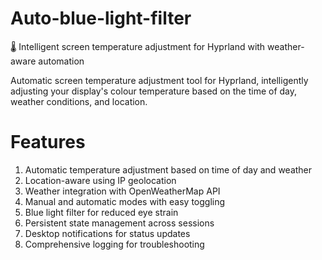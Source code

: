 # Auto-blue-light-filter
🌡️ Intelligent screen temperature adjustment for Hyprland with weather-aware automation

Automatic screen temperature adjustment tool for Hyprland, intelligently adjusting your display's colour temperature based on the time of day, weather conditions, and location.

# Features

1. Automatic temperature adjustment based on time of day and weather
2. Location-aware using IP geolocation
3. Weather integration with OpenWeatherMap API
4. Manual and automatic modes with easy toggling
5. Blue light filter for reduced eye strain
6. Persistent state management across sessions
7. Desktop notifications for status updates
8. Comprehensive logging for troubleshooting
